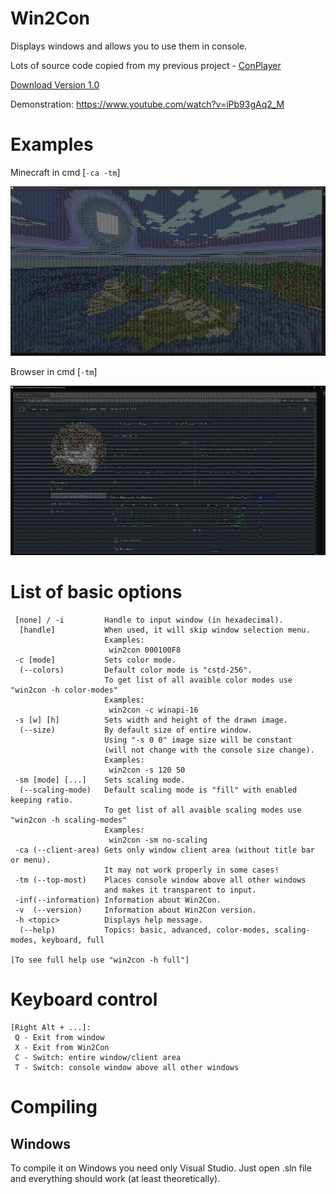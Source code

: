 # Win2Con
Displays windows and allows you to use them in console.

Lots of source code copied from my previous project - [ConPlayer](https://github.com/mt1006/ConPlayer)

[Download Version 1.0](https://github.com/mt1006/Win2Con/releases/tag/Win2Con-1.0)

Demonstration: https://www.youtube.com/watch?v=iPb93gAq2_M

# Examples

Minecraft in cmd [```-ca -tm```]

![Minecraft](screenshots/mc.png "Minecraft")

Browser in cmd [```-tm```]

![Github](screenshots/github.png "Github")

# List of basic options
```
 [none] / -i         Handle to input window (in hexadecimal).
  [handle]           When used, it will skip window selection menu.
                     Examples:
                      win2con 000100F8
 -c [mode]           Sets color mode.
  (--colors)         Default color mode is "cstd-256".
                     To get list of all avaible color modes use "win2con -h color-modes"
                     Examples:
                      win2con -c winapi-16
 -s [w] [h]          Sets width and height of the drawn image.
  (--size)           By default size of entire window.
                     Using "-s 0 0" image size will be constant
                     (will not change with the console size change).
                     Examples:
                      win2con -s 120 50
 -sm [mode] [...]    Sets scaling mode.
  (--scaling-mode)   Default scaling mode is "fill" with enabled keeping ratio.
                     To get list of all avaible scaling modes use "win2con -h scaling-modes"
                     Examples:
                      win2con -sm no-scaling
 -ca (--client-area) Gets only window client area (without title bar or menu).
                     It may not work properly in some cases!
 -tm (--top-most)    Places console window above all other windows
                     and makes it transparent to input.
 -inf(--information) Information about Win2Con.
 -v  (--version)     Information about Win2Con version.
 -h <topic>          Displays help message.
  (--help)           Topics: basic, advanced, color-modes, scaling-modes, keyboard, full
  
[To see full help use "win2con -h full"]
 ```

# Keyboard control
```
[Right Alt + ...]:
 Q - Exit from window
 X - Exit from Win2Con
 C - Switch: entire window/client area
 T - Switch: console window above all other windows
```

# Compiling

## Windows
To compile it on Windows you need only Visual Studio. Just open .sln file and everything should work (at least theoretically).

